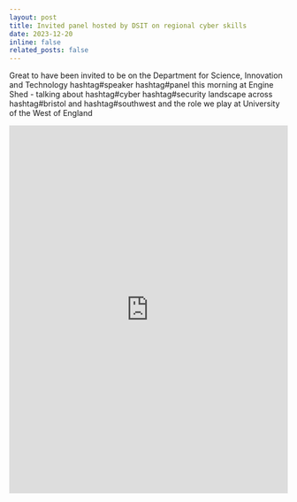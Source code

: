 ```yaml
---
layout: post
title: Invited panel hosted by DSIT on regional cyber skills
date: 2023-12-20
inline: false
related_posts: false
---
```


Great to have been invited to be on the Department for Science, Innovation and Technology hashtag#speaker hashtag#panel this morning at Engine Shed - talking about hashtag#cyber hashtag#security landscape across hashtag#bristol and hashtag#southwest and the role we play at University of the West of England

<p style="text-align:center;">
<iframe src="https://www.linkedin.com/embed/feed/update/urn:li:share:7046121721019408385" height="665" width="504" frameborder="0" allowfullscreen="" title="Embedded post"></iframe>
</p>

